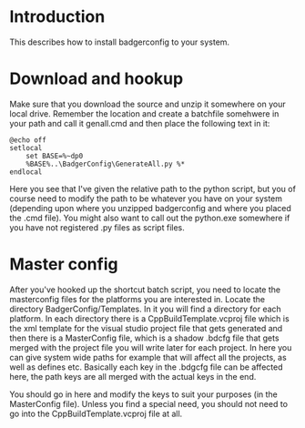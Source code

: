 # Introduction #

This describes how to install badgerconfig to your system.

# Download and hookup #

Make sure that you download the source and unzip it somewhere on your local drive. Remember the location and create a batchfile somehwere in your path and call it genall.cmd and then place the following text in it:

```
@echo off
setlocal
	set BASE=%~dp0
	%BASE%..\BadgerConfig\GenerateAll.py %*
endlocal
```

Here you see that I've given the relative path to the python script, but you of course need to modify the path to be whatever you have on your system (depending upon where you unzipped badgerconfig and where you placed the .cmd file). You might also want to call out the python.exe somewhere if you have not registered .py files as script files.


# Master config #

After you've hooked up the shortcut batch script, you need to locate the masterconfig files for the platforms you are interested in. Locate the directory BadgerConfig/Templates. In it you will find a directory for each platform. In each directory there is a CppBuildTemplate.vcproj file which is the xml template for the visual studio project file that gets generated and then there is a MasterConfig file, which is a shadow .bdcfg file that gets merged with the project file you will write later for each project. In here you can give system wide paths for example that will affect all the projects, as well as defines etc. Basically each key in the .bdgcfg file can be affected here, the path keys are all merged with the actual keys in the end.

You should go in here and modify the keys to suit your purposes (in the MasterConfig file). Unless you find a special need, you should not need to go into the CppBuildTemplate.vcproj file at all.